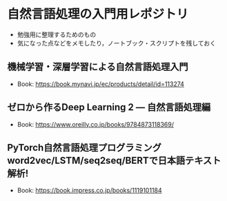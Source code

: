 # 自然言語処理の入門用レポジトリ
- 勉強用に整理するためのもの
- 気になった点などをメモしたり，ノートブック・スクリプトを残しておく

## 機械学習・深層学習による自然言語処理入門
- Book: https://book.mynavi.jp/ec/products/detail/id=113274

## ゼロから作るDeep Learning 2 ― 自然言語処理編
- Book: https://www.oreilly.co.jp/books/9784873118369/

## PyTorch自然言語処理プログラミング word2vec/LSTM/seq2seq/BERTで日本語テキスト解析!
- Book: https://book.impress.co.jp/books/1119101184
